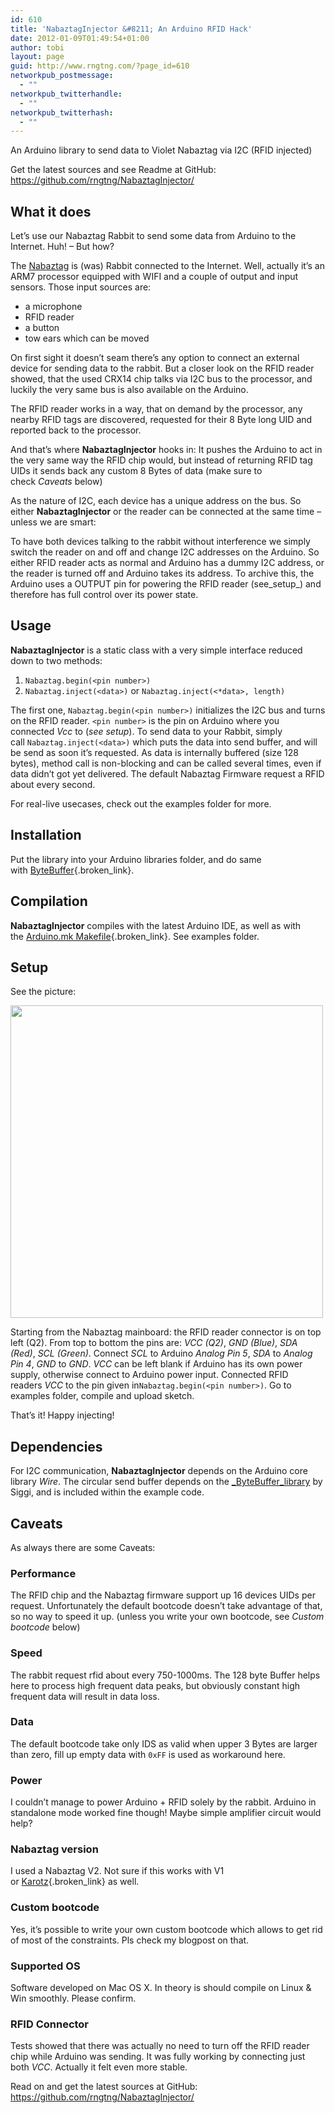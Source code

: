 ```yaml
---
id: 610
title: 'NabaztagInjector &#8211; An Arduino RFID Hack'
date: 2012-01-09T01:49:54+01:00
author: tobi
layout: page
guid: http://www.rngtng.com/?page_id=610
networkpub_postmessage:
  - ""
networkpub_twitterhandle:
  - ""
networkpub_twitterhash:
  - ""
---
```

An Arduino library to send data to Violet Nabaztag via I2C (RFID injected)

Get the latest sources and see Readme at GitHub:  
<https://github.com/rngtng/NabaztagInjector/>

## What it does

Let&#8217;s use our Nabaztag Rabbit to send some data from Arduino to the Internet. Huh! &#8211; But how?

The [Nabaztag](http://en.wikipedia.org/wiki/Nabaztag) is (was) Rabbit connected to the Internet. Well, actually it&#8217;s an ARM7 processor equipped with WIFI and a couple of output and input sensors. Those input sources are:

  * a microphone
  * RFID reader
  * a button
  * tow ears which can be moved

On first sight it doesn&#8217;t seam there&#8217;s any option to connect an external device for sending data to the rabbit. But a closer look on the RFID reader showed, that the used CRX14 chip talks via I2C bus to the processor, and luckily the very same bus is also available on the Arduino.

The RFID reader works in a way, that on demand by the processor, any nearby RFID tags are discovered, requested for their 8 Byte long UID and reported back to the processor.

And that&#8217;s where **NabaztagInjector** hooks in: It pushes the Arduino to act in the very same way the RFID chip would, but instead of returning RFID tag UIDs it sends back any custom 8 Bytes of data (make sure to check _Caveats_ below)

As the nature of I2C, each device has a unique address on the bus. So either **NabaztagInjector** or the reader can be connected at the same time &#8211; unless we are smart:

To have both devices talking to the rabbit without interference we simply switch the reader on and off and change I2C addresses on the Arduino. So either RFID reader acts as normal and Arduino has a dummy I2C address, or the reader is turned off and Arduino takes its address. To archive this, the Arduino uses a OUTPUT pin for powering the RFID reader (see_setup_) and therefore has full control over its power state.

## Usage

**NabaztagInjector** is a static class with a very simple interface reduced down to two methods:

  1. `Nabaztag.begin(<pin number>)`
  2. `Nabaztag.inject(<data>)` or `Nabaztag.inject(<*data>, length)`

The first one, `Nabaztag.begin(<pin number>)` initializes the I2C bus and turns on the RFID reader. `<pin number>` is the pin on Arduino where you connected _Vcc_ to (_see setup_). To send data to your Rabbit, simply call `Nabaztag.inject(<data>)` which puts the data into send buffer, and will be send as soon it&#8217;s requested. As data is internally buffered (size 128 bytes), method call is non-blocking and can be called several times, even if data didn&#8217;t got yet delivered. The default Nabaztag Firmware request a RFID about every second.

For real-live usecases, check out the examples folder for more.

## Installation

Put the library into your Arduino libraries folder, and do same with [ByteBuffer](http://siggiorn.com/wp-content/uploads/libraries/ArduinoByteBuffer.zip){.broken_link}.

## Compilation

**NabaztagInjector** compiles with the latest Arduino IDE, as well as with the [Arduino.mk Makefile](http://mjo.tc/atelier/2009/02/arduino-cli.html){.broken_link}. See examples folder.

## Setup

See the picture:

<img src="http://www.rngtng.com/files/2012/01/nabaztag-arduino-rfid-hack.jpg" alt="" width="500" /> 

Starting from the Nabaztag mainboard: the RFID reader connector is on top left (Q2). From top to bottom the pins are: _VCC (Q2)_, _GND (Blue)_, _SDA (Red)_, _SCL (Green)_. Connect _SCL_ to Arduino _Analog Pin 5_, _SDA_ to _Analog Pin 4_, _GND_ to _GND_. _VCC_ can be left blank if Arduino has its own power supply, otherwise connect to Arduino power input. Connected RFID readers _VCC_ to the pin given in`Nabaztag.begin(<pin number>)`. Go to examples folder, compile and upload sketch.

That&#8217;s it! Happy injecting!

## Dependencies

For I2C communication, **NabaztagInjector** depends on the Arduino core library _Wire_. The circular send buffer depends on the [_ByteBuffer_library](http://siggiorn.com/?p=460) by Siggi, and is included within the example code.

## Caveats

As always there are some Caveats:

### Performance

The RFID chip and the Nabaztag firmware support up 16 devices UIDs per request. Unfortunately the default bootcode doesn&#8217;t take advantage of that, so no way to speed it up. (unless you write your own bootcode, see _Custom bootcode_ below)

### Speed

The rabbit request rfid about every 750-1000ms. The 128 byte Buffer helps here to process high frequent data peaks, but obviously constant high frequent data will result in data loss.

### Data

The default bootcode take only IDS as valid when upper 3 Bytes are larger than zero, fill up empty data with `0xFF` is used as workaround here.

### Power

I couldn&#8217;t manage to power Arduino + RFID solely by the rabbit. Arduino in standalone mode worked fine though! Maybe simple amplifier circuit would help?

### Nabaztag version

I used a Nabaztag V2. Not sure if this works with V1 or [Karotz](http://www.karotz.com/home){.broken_link} as well.

### Custom bootcode

Yes, it&#8217;s possible to write your own custom bootcode which allows to get rid of most of the constraints. Pls check my blogpost on that.

### Supported OS

Software developed on Mac OS X. In theory is should compile on Linux & Win smoothly. Please confirm.

### RFID Connector

Tests showed that there was actually no need to turn off the RFID reader chip while Arduino was sending. It was fully working by connecting just both _VCC_. Actually it felt even more stable.

Read on and get the latest sources at GitHub:  
<https://github.com/rngtng/NabaztagInjector/>
